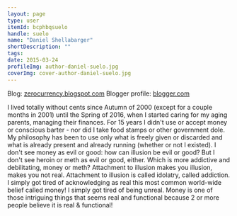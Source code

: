 ```yaml
---
layout: page
type: user
itemId: bcphbqsuelo
handle: suelo
name: "Daniel Shellabarger"
shortDescription: ""
tags:
date: 2015-03-24
profileImg: author-daniel-suelo.jpg
coverImg: cover-author-daniel-suelo.jpg
---
```


Blog: [zerocurrency.blogspot.com](http://zerocurrency.blogspot.com/)
Blogger profile: [blogger.com](https://www.blogger.com/profile/13739011165937473840)

I lived totally without cents since Autumn of 2000 (except for a couple months in 2001) until the Spring of 2016, when I started caring for my aging parents, managing their finances. For 15 years I didn't use or accept money or conscious barter - nor did I take food stamps or other government dole. My philosophy has been to use only what is freely given or discarded and what is already present and already running (whether or not I existed). I don't see money as evil or good: how can illusion be evil or good? But I don't see heroin or meth as evil or good, either. Which is more addictive and debilitating, money or meth? Attachment to illusion makes you illusion, makes you not real. Attachment to illusion is called idolatry, called addiction. I simply got tired of acknowledging as real this most common world-wide belief called money! I simply got tired of being unreal. Money is one of those intriguing things that seems real and functional because 2 or more people believe it is real & functional!